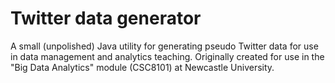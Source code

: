 Twitter data generator
=====

A small (unpolished) Java utility for generating pseudo Twitter data for use in data management and analytics teaching. 
Originally created for use in the "Big Data Analytics" module (CSC8101) at Newcastle University.
